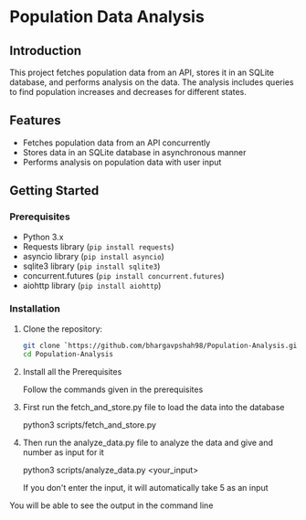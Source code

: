 # Population Data Analysis

## Introduction

This project fetches population data from an API, stores it in an SQLite database, and performs analysis on the data. The analysis includes queries to find population increases and decreases for different states.

## Features

- Fetches population data from an API concurrently
- Stores data in an SQLite database in asynchronous manner
- Performs analysis on population data with user input

## Getting Started

### Prerequisites

- Python 3.x
- Requests library (`pip install requests`)
- asyncio library (`pip install asyncio`)
- sqlite3 library (`pip install sqlite3`)
- concurrent.futures (`pip install concurrent.futures`)
- aiohttp library (`pip install aiohttp`)

### Installation

1. Clone the repository:

   ```bash
   git clone `https://github.com/bhargavpshah98/Population-Analysis.git`
   cd Population-Analysis

2. Install all the Prerequisites

   Follow the commands given in the prerequisites

3. First run the fetch_and_store.py file to load the data into the database

   python3 scripts/fetch_and_store.py  

4. Then run the analyze_data.py file to analyze the data and give and number as input for it

   python3 scripts/analyze_data.py <your_input>

   If you don't enter the input, it will automatically take 5 as an input

You will be able to see the output in the command line
